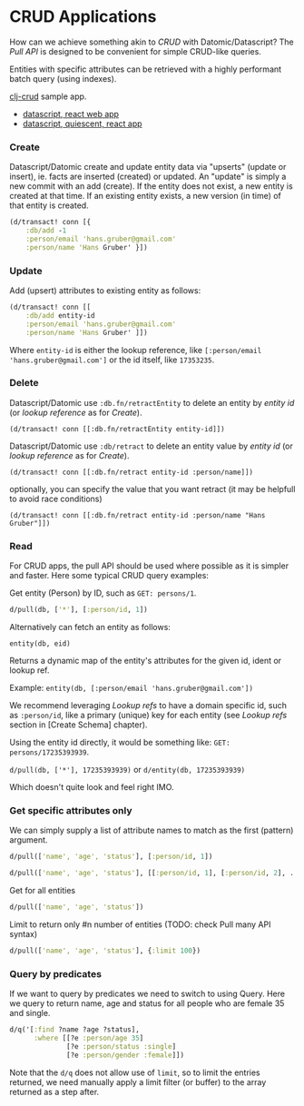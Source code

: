 # CRUD Applications

How can we achieve something akin to *CRUD* with Datomic/Datascript?
The *Pull API* is designed to be convenient for simple CRUD-like queries.

Entities with specific attributes can be retrieved with a highly performant batch query (using indexes).

[clj-crud](https://github.com/thegeez/clj-crud) sample app.

- [datascript, react web app](http://thegeez.net/2014/04/30/datascript_clojure_web_app.html)
- [datascript, quiescent, react app](http://thegeez.net/2014/05/01/datascript_quiescent_standalone.html)

### Create

Datascript/Datomic create and update entity data via "upserts" (update or insert), ie. facts are inserted (created) or updated. An "update" is simply a new commit with an add (create). If the entity does not exist, a new entity is created at that time. If an existing entity exists, a new version (in time) of that entity is created.

```clj
(d/transact! conn [{
    :db/add -1
    :person/email 'hans.gruber@gmail.com'
    :person/name 'Hans Gruber' }])
```

### Update

Add (upsert) attributes to existing entity as follows:

```clj
(d/transact! conn [[
    :db/add entity-id
    :person/email 'hans.gruber@gmail.com'
    :person/name 'Hans Gruber' ]])
```

Where `entity-id` is either the lookup reference, like `[:person/email 'hans.gruber@gmail.com']` or the id itself, like `17353235`.

### Delete

Datascript/Datomic use `:db.fn/retractEntity` to delete an entity by *entity id* (or *lookup reference* as for *Create*).

`(d/transact! conn [[:db.fn/retractEntity entity-id]])`

Datascript/Datomic use `:db/retract` to delete an entity value by *entity id* (or *lookup reference* as for *Create*).

`(d/transact! conn [[:db.fn/retract entity-id :person/name]])`

optionally, you can specify the value that you want retract (it may be helpfull to avoid race conditions)

`(d/transact! conn [[:db.fn/retract entity-id :person/name "Hans Gruber"]])`

### Read

For CRUD apps, the pull API should be used where possible as it is simpler and faster. Here some typical CRUD query examples:

Get entity (Person) by ID, such as `GET: persons/1`.

```clj
d/pull(db, ['*'], [:person/id, 1])
```

Alternatively can fetch an entity as follows:

`entity(db, eid)`

Returns a dynamic map of the entity's attributes for the given id, ident or lookup ref.

Example: `entity(db, [:person/email 'hans.gruber@gmail.com'])`

We recommend leveraging *Lookup refs* to have a domain specific id, such as `:person/id`, like a primary (unique) key for each entity (see *Lookup refs* section in [Create Schema] chapter).

Using the entity id directly, it would be something like: `GET: persons/17235393939`.

`d/pull(db, ['*'], 17235393939)` or `d/entity(db, 17235393939)`

Which doesn't quite look and feel right IMO.

### Get specific attributes only

We can simply supply a list of attribute names to match as the first (pattern) argument.

```clj
d/pull(['name', 'age', 'status'], [:person/id, 1])
```

```clj
d/pull(['name', 'age', 'status'], [[:person/id, 1], [:person/id, 2], ...])
```

Get for all entities

```clj
d/pull(['name', 'age', 'status'])
```

Limit to return only #n number of entities (TODO: check Pull many API syntax)

```clj
d/pull(['name', 'age', 'status'], {:limit 100})
```

### Query by predicates

If we want to query by predicates we need to switch to using Query.
Here we query to return name, age and status for all people who are
female 35 and single.

```clj
d/q('[:find ?name ?age ?status],
      :where [[?e :person/age 35]
              [?e :person/status :single]
              [?e :person/gender :female]])
```

Note that the `d/q` does not allow use of `limit`, so to limit the entries returned, we need manually apply a limit filter (or buffer) to the array returned as a step after.


